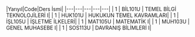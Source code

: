 |Yarıyıl|Code|Ders İsmi|
|---|---|---|---|---|
|  1 | BİL101U  | TEMEL BİLGİ TEKNOLOJİLERİ I|
|  1 | HUK101U  | HUKUKUN TEMEL KAVRAMLARI|
|  1 | İŞL105U  |  İŞLETME İLKELERİ|
|  1 | MAT105U  |  MATEMATİK I|
|  1 | MUH103U  |  GENEL MUHASEBE I|
|  1 | SOS113U  |  DAVRANIŞ BİLİMLERİ I|
